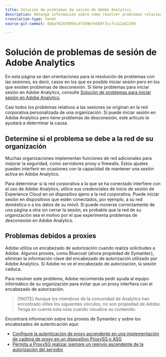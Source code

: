 ```yaml
---
title: Solución de problemas de sesión de Adobe Analytics
description: Obtenga información sobre cómo resolver problemas relacionados con la desconexión de Adobe Analytics.
translation-type: tm+mt
source-git-commit: dabaf6247695bc4f3d9bfe668f3ccfca12a52269

---
```



# Solución de problemas de sesión de Adobe Analytics

En esta página se dan orientaciones para la resolución de problemas con las sesiones, es decir, casos en los que es posible iniciar sesión pero en los que existen problemas de desconexión. Si tiene problemas para iniciar sesión en Adobe Analytics, consulte [Solución de problemas para iniciar sesión en Adobe Analytics](troubleshoot-login.md).

Casi todos los problemas relativos a las sesiones se originan en la red corporativa personalizada de una organización. Si puede iniciar sesión en Adobe Analytics pero tiene problemas de desconexión, este artículo le ayudará a determinar la causa.

## Determine si el problema se debe a la red de su organización

Muchas organizaciones implementan funciones de red adicionales para mejorar la seguridad, como servidores proxy o firewalls. Estos ajustes pueden interferir en ocasiones con la capacidad de mantener una sesión activa en Adobe Analytics.

Para determinar si la red corporativa a la que se ha conectado interfiere con el uso de Adobe Analytics, utilice sus credenciales de inicio de sesión de Experience Cloud en un dispositivo ajeno a la red corporativa. Puede iniciar sesión en dispositivos que estén conectados, por ejemplo, a su red doméstica o a los datos de su móvil. Si puede moverse correctamente de una página a otra sin cerrar la sesión, es probable que la red de su organización sea el motivo por el que experimenta problemas de desconexión en Adobe Analytics.

## Problemas debidos a proxies

Adobe utiliza un encabezado de autorización cuando realiza solicitudes a Adobe. Algunos proxies, como Bluecoat (ahora propiedad de Symantec), eliminan la información clave del encabezado de autorización utilizado por Adobe Analytics. Si Adobe no ve el encabezado de autorización, la sesión caduca.

Para resolver este problema, Adobe recomienda pedir ayuda al equipo informático de su organización para evitar que un proxy interfiera con el encabezado de autorización.

>[!NOTE] Aunque los miembros de la comunidad de Analytics han encontrado útiles los siguientes vínculos, no son propiedad de Adobe. Tenga en cuenta esta nota cuando visualice su contenido.

Encontrará información sobre los proxies de Symantec y sobre los encabezados de autenticación aquí:

* [Configure la autenticación de proxy ascendente en una implementación de cadena de proxy en un dispositivo ProxySG o ASG](https://support.symantec.com/en_US/article.TECH246122.html)
* [Permita a ProxySG realizar siempre un reenvío ascendente de la autorización del servidor](https://support.symantec.com/en_US/article.TECH244708.html)
